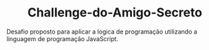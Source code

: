 <h1 align="center"> Challenge-do-Amigo-Secreto </h1>
Desafio proposto para aplicar a logica de programação utilizando a linguagem de programação JavaScript.
